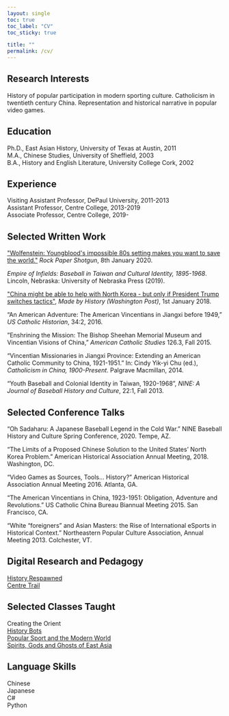 ```yaml
---
layout: single
toc: true
toc_label: "CV"
toc_sticky: true

title: ""
permalink: /cv/
---
```

## Research Interests  
History of popular participation in modern sporting culture. Catholicism in twentieth century China. Representation and historical narrative in popular video games. 

## Education

Ph.D., East Asian History, University of Texas at Austin, 2011    
M.A., Chinese Studies, University of Sheffield, 2003    
B.A., History and English Literature, University College Cork, 2002    

## Experience

Visiting Assistant Professor, DePaul University, 2011-2013    
Assistant Professor, Centre College, 2013-2019    
Associate Professor, Centre College, 2019-    

## Selected Written Work

["Wolfenstein: Youngblood's impossible 80s setting makes you want to save the world."](https://www.rockpapershotgun.com/2020/01/08/wolfenstein-youngbloods-impossible-80s-setting-makes-you-want-to-save-the-world/) *Rock Paper Shotgun*, 8th January 2020.

*Empire of Infields: Baseball in Taiwan and Cultural Identity, 1895-1968*. Lincoln, Nebraska: University of Nebraska Press (2019).

["China might be able to help with North Korea - but only if President Trump switches tactics"](https://www.washingtonpost.com/news/made-by-history/wp/2018/01/18/china-might-be-able-to-help-with-north-korea-but-only-if-president-trump-switches-tactics/), *Made by History (Washington Post)*, 1st January 2018.

“An American Adventure: The American Vincentians in Jiangxi before 1949,” *US Catholic Historian*, 34:2, 2016.

”Enshrining the Mission: The Bishop Sheehan Memorial Museum and Vincentian Visions of China,” *American Catholic Studies* 126.3, Fall 2015.

“Vincentian Missionaries in Jiangxi Province: Extending an American Catholic Community to China, 1921-1951.” In: Cindy Yik-yi Chu (ed.), *Catholicism in China, 1900-Present*. Palgrave Macmillan, 2014.

“Youth Baseball and Colonial Identity in Taiwan, 1920-1968”, *NINE: A Journal of Baseball History and Culture*, 22:1, Fall  2013.

## Selected Conference Talks

“Oh Sadaharu: A Japanese Baseball Legend in the Cold War.” NINE Baseball History and Culture Spring Conference, 2020. Tempe, AZ.

“The Limits of a Proposed Chinese Solution to the United States’ North Korea Problem.” American Historical Association Annual Meeting, 2018. Washington, DC.

“Video Games as Sources, Tools… History?” American Historical Association Annual Meeting 2016. Atlanta, GA.

“The American Vincentians in China, 1923-1951: Obligation, Adventure and Revolutions.” US Catholic China Bureau Biannual Meeting 2015. San Francisco, CA.

“White “foreigners” and Asian Masters: the Rise of International eSports in Historical Context.” Northeastern Popular Culture Association, Annual Meeting 2013. Colchester, VT.

## Digital Research and Pedagogy

[History Respawned](http://www.historyrespawned.com)   
[Centre Trail](http://www.centretrail.com)

## Selected Classes Taught

Creating the Orient   
[History Bots](https://ctl.centre.edu/2020/04/29/inspirations-faculty-profile-john-harney/)   
[Popular Sport and the Modern World](https://sites.centre.edu/popularsport/)   
[Spirits, Gods and Ghosts of East Asia](https://sites.centre.edu/ghostsofasia/)   

## Language Skills

Chinese    
Japanese     
C#    
Python         
   